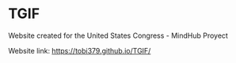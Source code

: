# TGIF
Website created for the United States Congress - MindHub Proyect

Website link: https://tobi379.github.io/TGIF/
